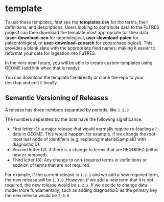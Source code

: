 # template
To use these templates, first see the **templates.csv** for the terms, their definitions, and descriptions. Users looking to contribute data to the FuTRES project can then download the template most appropriate for their data (**user-download-neo** for neontological, **user-download-paleo** for paleontological, or **user-download-zooarch** for zooarchaeological). This provides a blank slate with the appropriate field names, making it easier to reformat your data for ingestion into FuTRES.

In the very near future, you will be able to create custom templates using GEOME (add link when that is ready).

You can download the template file directly or clone the repo to your desktop and edit it locally.

## Semantic Versioning of Releases
A release has three numbers separated by periods, like ```1.2.3```

The numbers separated by the dots have the following significance:
 * First letter (1): a major release that would normally require re-loading all data in GEOME.  This would happen, for example, if we change the root-most leaf node of identifiers (e.g. replacing materialSampleID with diagnosticID).
 * Second letter (2): if there is a change to terms that are REQUIRED (either new or removed).
 * Third letter (3): Any change to non-required terms or definitions or addition of terms that are not required.

For example, if the current release is ```1.2.1``` and we add a new required term, the new release will be ```1.3.0```.  However, if we add a new term that it is not required, the new release would be ```1.2.2```.  If we decide to change data model more fundamentally, such as adding diagnosticID as the primary key the new release would be ```2.0.0```
 
